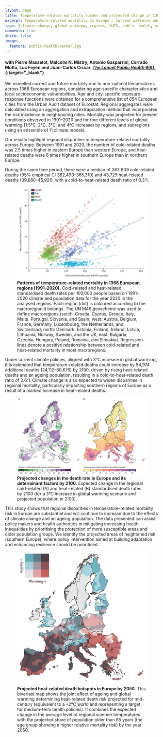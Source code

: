 ```yaml
---
layout: page
title: Temperature-related mortality burden and projected change in 1368 European regions - A modelling study
excerpt: Temperature-related mortality in Europe - Current patterns and projected change
tags: [climate change, global warming, regions, NUTS, public health, mortality, ageing, adaptation]
comments: true
share: false
image:
  feature: public-health-banner.jpg
---
```


#### with Pierre Masselot, Malcolm N. Mistry, Antonio Gasparrini, Corrado Motta, Luc Feyen and Juan-Carlos Ciscar. [*The Lancet Public Health* 9(9).](https://www.thelancet.com/journals/lanpub/article/PIiS2468-2667(24)00179-8/fulltext){:target="_blank"}

We modelled current and future mortality due to non-optimal temperatures across 1368 European regions, considering age-specific characteristics and local socioeconomic vulnerabilities. Age and city-specific exposure-response functions were obtained for a comprehensive list of 854 European cities from the Urban Audit dataset of Eurostat. Regional aggregates were calculated using an aggregation and extrapolation method that incorporates the risk incidence in neighbouring cities. Mortality was projected for present conditions observed in 1991–2020 and for four different levels of global warming (1.5°C, 2°C, 3°C, and 4°C increase) by regions, and subregions using an ensemble of 11 climate models.

Our results highlight regional disparities in temperature-related mortality across Europe. Between 1991 and 2020, the number of cold-related deaths was 2.5 times higher in eastern Europe than western Europe, and heat-related deaths were 6 times higher in southern Europe than in northern Europe.

During the same time period, there were a median of 363 809 cold-related deaths (95% empirical CI 362,493–365,310) and 43,729 heat-related deaths (39,880–45,921), with a cold-to-heat-related death ratio of 8.3:1.

<figure>
	<a href="/images/DGL22_Fig1.png"><img src="/images/DGL22_Fig1.png"></a>
	<figcaption><b>Patterns of temperature-related mortality in 1368 European regions (1991–2020).</b> Cold-related and heat-related standardised death rates per 100,000 people based on 1991–2020 climate and population data for the year 2020 in the analysed regions. Each region (dot) is coloured according to the macroregion it belongs. The UN M49 geoscheme was used to define macroregions (south: Croatia, Cyprus, Greece, Italy, Malta, Portugal, Slovenia, and Spain; west: Austria, Belgium, France, Germany, Luxembourg, the Netherlands, and Switzerland; north: Denmark, Estonia, Finland, Ireland, Latvia, Lithuania, Norway, Sweden, and the UK; east: Bulgaria, Czechia, Hungary, Poland, Romania, and Slovakia). Regression lines denote a positive relationship between cold-related and heat-related mortality in most macroregions.</figcaption>
</figure>

Under current climate policies, aligned with 3°C increase in global warming, it is estimated that temperature-related deaths could increase by 54,974 additional deaths (24,112–80,676) by 2100, driven by rising heat-related deaths and an ageing population, resulting in a cold-to-heat-related death ratio of 2.6:1. Climate change is also expected to widen disparities in regional mortality, particularly impacting southern regions of Europe as a result of a marked increase in heat-related deaths.

<figure>
	<a href="/images/DGL22_Fig3.png"><img src="/images/DGL22_Fig3.png"></a>
	<figcaption><b>Projected changes in the death rate in Europe and its determinant factors by 2100.</b> Expected change in the regional cold-related (A) and heat-related (B) standardised death rates by 2100 (for a 3°C increase in global warming scenario and projected population in 2100).</figcaption>
</figure>

This study shows that regional disparities in temperature-related mortality risk in Europe are substantial and will continue to increase due to the effects of climate change and an ageing population. The data presented can assist policy makers and health authorities in mitigating increasing health inequalities by prioritising the protection of more susceptible areas and older population groups. We identify the projected areas of heightened risk (southern Europe), where policy intervention aimed at building adaptation and enhancing resilience should be prioritised.

<figure>
	<a href="/images/DGL22_Fig4.png"><img src="/images/DGL22_Fig4.png"></a>
	<figcaption><b>Projected heat-related death hotspots in Europe by 2050.</b> This bivariate map shows the joint effect of ageing and global warming determining heat-related death risk projected for mid-century (equivalent to a +2°C world and representing a target for medium-term health policies). It combines the expected change in the average level of regional summer temperatures with the projected share of population older than 85 years (the age group showing a higher relative mortality risk) by the year 2050.</figcaption>
</figure>
